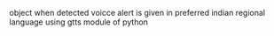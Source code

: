 object when detected voicce alert is given in preferred indian regional language using gtts module of python
